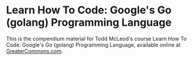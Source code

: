 # Learn How To Code: Google's Go (golang) Programming Language

This is the compendium material for Todd McLeod's course Learn How To Code: Google's Go (golang) Programming Language, available online at [GreaterCommons.com](https://greatercommons.com/).  
